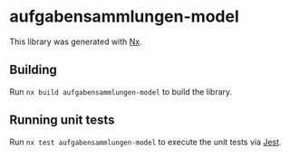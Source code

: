 # aufgabensammlungen-model

This library was generated with [Nx](https://nx.dev).

## Building

Run `nx build aufgabensammlungen-model` to build the library.

## Running unit tests

Run `nx test aufgabensammlungen-model` to execute the unit tests via [Jest](https://jestjs.io).
